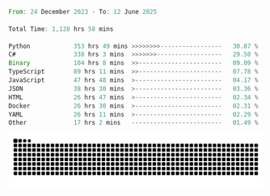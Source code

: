 <!--START_SECTION:waka-->

```rust
From: 24 December 2023 - To: 12 June 2025

Total Time: 1,128 hrs 58 mins

Python            353 hrs 49 mins >>>>>>>>-----------------   30.87 %
C#                338 hrs 3 mins  >>>>>>>------------------   29.50 %
Binary            104 hrs 8 mins  >>-----------------------   09.09 %
TypeScript        89 hrs 11 mins  >>-----------------------   07.78 %
JavaScript        47 hrs 48 mins  >------------------------   04.17 %
JSON              38 hrs 30 mins  >------------------------   03.36 %
HTML              26 hrs 47 mins  >------------------------   02.34 %
Docker            26 hrs 30 mins  >------------------------   02.31 %
YAML              26 hrs 11 mins  >------------------------   02.29 %
Other             17 hrs 2 mins   -------------------------   01.49 %
```

<!--END_SECTION:waka-->


<picture>
  <source media="(prefers-color-scheme: dark)" srcset="https://raw.githubusercontent.com/jeerawut97/jeerawut97/output/github-contribution-grid-snake.svg">
  <img alt="github contribution grid snake animation" src="https://raw.githubusercontent.com/jeerawut97/jeerawut97/output/github-contribution-grid-snake.svg">
</picture>
